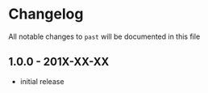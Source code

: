 # Changelog

All notable changes to `past` will be documented in this file

## 1.0.0 - 201X-XX-XX

- initial release
